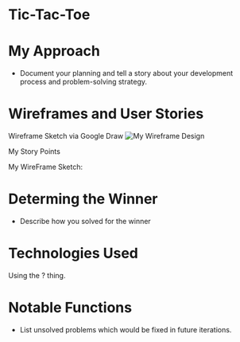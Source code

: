 # Tic-Tac-Toe

# My Approach 

* Document your planning and tell a story about your development process and problem-solving strategy.

# Wireframes and User Stories

Wireframe Sketch via Google Draw
![My Wireframe Design](https://i.imgur.com/gpiy7nC.jpg)

My Story Points

My WireFrame Sketch: 
# Determing the Winner

* Describe how you solved for the winner

# Technologies Used

Using the ? thing. 

# Notable Functions

* List unsolved problems which would be fixed in future iterations.
